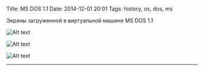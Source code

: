 ﻿Title: MS DOS 1.1
Date: 2014-12-01 20:01
Tags: history, os, dos, ms




Экраны загруженной в виртуальной машине MS DOS 1.1


![Alt text]({filename}./1.jpg)

![Alt text]({attach}1.jpg)


![Alt text]({attach}2.jpg)


---

